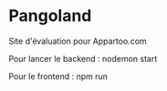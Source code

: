 # Pangoland
Site d'évaluation pour Appartoo.com

Pour lancer le backend : nodemon start


Pour le frontend : npm run
